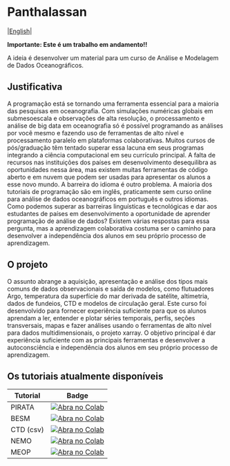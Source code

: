 # Panthalassan

|[English](https://github.com/iuryt/Panthalassan/blob/main/README.md)|

**Importante: Este é um trabalho em andamento!!**

A ideia é desenvolver um material para um curso de Análise e Modelagem de Dados Oceanográficos.

## Justificativa

A programação está se tornando uma ferramenta essencial para a maioria das pesquisas em oceanografia. 
Com simulações numéricas globais em submesoescala e observações de alta resolução, o processamento e análise de big data em oceanografia 
só é possível programando as análises por você mesmo e fazendo uso de ferramentas de alto nível e processamento paralelo em plataformas colaborativas. 
Muitos cursos de pós/graduação têm tentado superar essa lacuna em seus programas integrando a ciência computacional em seu currículo principal. 
A falta de recursos nas instituições dos países em desenvolvimento desequilibra as oportunidades nessa área, mas existem muitas ferramentas de 
código aberto e em nuvem que podem ser usadas para apresentar os alunos a esse novo mundo. A barreira do idioma é outro problema. 
A maioria dos tutoriais de programação são em inglês, praticamente sem curso online para análise de dados oceanográficos em português e outros idiomas. 
Como podemos superar as barreiras linguísticas e tecnológicas e dar aos estudantes de países em desenvolvimento a oportunidade de aprender programação de análise de dados? 
Existem várias respostas para essa pergunta, mas a aprendizagem colaborativa costuma ser o caminho para desenvolver a independência dos alunos em seu próprio processo 
de aprendizagem.

## O projeto

O assunto abrange a aquisição, apresentação e análise dos tipos mais comuns de dados observacionais e saída de modelos, como flutuadores Argo, temperatura da superfície do mar derivada de satélite, altimetria, dados de fundeios, CTD e modelos de circulação geral. Este curso foi desenvolvido para fornecer experiência suficiente para que os alunos aprendam a ler, entender e plotar séries temporais, perfis, seções transversais, mapas e fazer análises usando o ferramentas de alto nível para dados multidimensionais, o projeto xarray. O objetivo principal é dar experiência suficiente com as principais ferramentas e desenvolver a autoconsciência e independência dos alunos em seu próprio processo de aprendizagem.

## Os tutoriais atualmente disponíveis

| Tutorial    | Badge       |
| ----------- | ----------- |
| PIRATA      | [![Abra no Colab](https://colab.research.google.com/assets/colab-badge.svg)](https://colab.research.google.com/github/iuryt/Panthalassan/blob/main/notebooks/01-PIRATA.ipynb)      |
| BESM      | [![Abra no Colab](https://colab.research.google.com/assets/colab-badge.svg)](https://colab.research.google.com/github/iuryt/Panthalassan/blob/main/notebooks/02-BESM.ipynb)      |
| CTD (csv)      | [![Abra no Colab](https://colab.research.google.com/assets/colab-badge.svg)](https://colab.research.google.com/github/iuryt/Panthalassan/blob/main/notebooks/03-CTD.ipynb)      |
| NEMO      | [![Abra no Colab](https://colab.research.google.com/assets/colab-badge.svg)](https://colab.research.google.com/github/iuryt/Panthalassan/blob/main/notebooks/04-NEMO.ipynb)      |
| MEOP      | [![Abra no Colab](https://colab.research.google.com/assets/colab-badge.svg)](https://colab.research.google.com/github/iuryt/Panthalassan/blob/main/notebooks/05-MEOP.ipynb)      |
